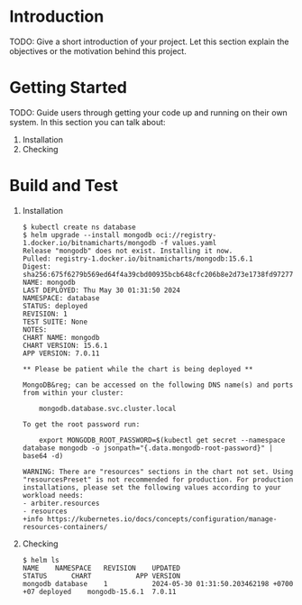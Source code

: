 # Introduction 
TODO: Give a short introduction of your project. Let this section explain the objectives or the motivation behind this project. 

# Getting Started
TODO: Guide users through getting your code up and running on their own system. In this section you can talk about:
1.	Installation
2.  Checking
# Build and Test
1. Installation 
    ```
    $ kubectl create ns database
    $ helm upgrade --install mongodb oci://registry-1.docker.io/bitnamicharts/mongodb -f values.yaml
    Release "mongodb" does not exist. Installing it now.
    Pulled: registry-1.docker.io/bitnamicharts/mongodb:15.6.1
    Digest: sha256:675f6279b569ed64f4a39cbd00935bcb648cfc206b8e2d73e1738fd972775ce4
    NAME: mongodb
    LAST DEPLOYED: Thu May 30 01:31:50 2024
    NAMESPACE: database
    STATUS: deployed
    REVISION: 1
    TEST SUITE: None
    NOTES:
    CHART NAME: mongodb
    CHART VERSION: 15.6.1
    APP VERSION: 7.0.11

    ** Please be patient while the chart is being deployed **

    MongoDB&reg; can be accessed on the following DNS name(s) and ports from within your cluster:

        mongodb.database.svc.cluster.local

    To get the root password run:

        export MONGODB_ROOT_PASSWORD=$(kubectl get secret --namespace database mongodb -o jsonpath="{.data.mongodb-root-password}" | base64 -d)

    WARNING: There are "resources" sections in the chart not set. Using "resourcesPreset" is not recommended for production. For production installations, please set the following values according to your workload needs:
    - arbiter.resources
    - resources
    +info https://kubernetes.io/docs/concepts/configuration/manage-resources-containers/

2. Checking
    ```
    $ helm ls
    NAME   	NAMESPACE	REVISION	UPDATED                                	STATUS  	CHART         	APP VERSION
    mongodb	database 	1       	2024-05-30 01:31:50.203462198 +0700 +07	deployed	mongodb-15.6.1	7.0.11